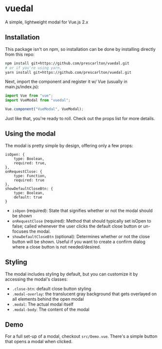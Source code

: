 # vuedal
A simple, lightweight modal for Vue.js 2.x

## Installation
This package isn't on npm, so installation can be done by installing directly from this repo:

```bash
npm install git+https://github.com/prescarlton/vuedal.git
# or if you're using yarn,
yarn install git+https://github.com/prescarlton/vuedal.git
```

Next, import the component and register it w/ Vue (usually in main.js/index.js):
```javascript
import Vue from "vue";
import VueModal from "vuedal";

Vue.component("VueModal", VueModal);
```
Just like that, you're ready to roll. Check out the props list for more details.

## Using the modal
The modal is pretty simple by design, offering only a few props:

    isOpen: {
        type: Boolean,
        required: true,
    },
    onRequestClose: {
        type: Function,
        required: true
    },
    showDefaultCloseBtn: {
        type: Boolean,
        default: true
    }

- `isOpen` (required): State that signifies whether or not the modal should be shown
- `onRequestClose` (required): Method that should typically set isOpen to false; called whenever the user clicks the default close button or un-focuses the modal.
- `showDefaultCloseBtn` (optional): Determines whether or not the close button will be shown. Useful if you want to create a confirm dialog where a close button is not needed/desired.

## Styling
The modal includes styling by default, but you can customize it by accessing the modal's classes:
- `.close-btn`: default close button styling
- `.modal-overlay`: the translucent gray background that gets overlayed on all elements behind the open modal
- `.modal`: The actual modal itself
- `.modal-body`: The content of the modal


## Demo
For a full set-up of a modal, checkout `src/Demo.vue`. There's a simple button that opens a modal when clicked.